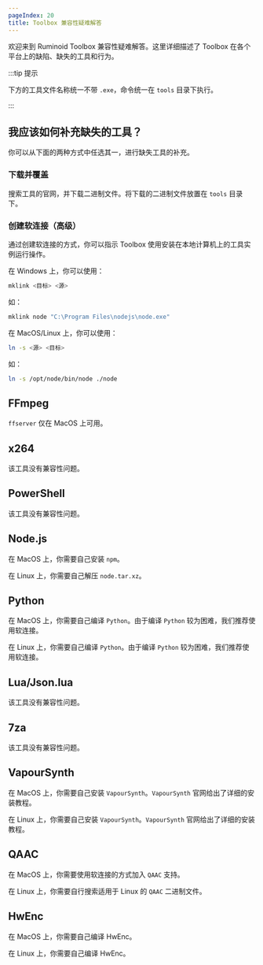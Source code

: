 ```yaml
---
pageIndex: 20
title: Toolbox 兼容性疑难解答
---
```


欢迎来到 Ruminoid Toolbox 兼容性疑难解答。这里详细描述了 Toolbox 在各个平台上的缺陷、缺失的工具和行为。

:::tip 提示

下方的工具文件名称统一不带 `.exe`，命令统一在 `tools` 目录下执行。

:::

## 我应该如何补充缺失的工具？

你可以从下面的两种方式中任选其一，进行缺失工具的补充。

### 下载并覆盖

搜索工具的官网，并下载二进制文件。将下载的二进制文件放置在 `tools` 目录下。

### 创建软连接（高级）

通过创建软连接的方式，你可以指示 Toolbox 使用安装在本地计算机上的工具实例运行操作。

在 Windows 上，你可以使用：

```sh
mklink <目标> <源>
```

如：

```sh
mklink node "C:\Program Files\nodejs\node.exe"
```

在 MacOS/Linux 上，你可以使用：

```sh
ln -s <源> <目标>
```

如：

```sh
ln -s /opt/node/bin/node ./node
```

## FFmpeg

`ffserver` 仅在 MacOS 上可用。

## x264

该工具没有兼容性问题。

## PowerShell

该工具没有兼容性问题。

## Node.js

在 MacOS 上，你需要自己安装 `npm`。

在 Linux 上，你需要自己解压 `node.tar.xz`。

## Python

在 MacOS 上，你需要自己编译 `Python`。由于编译 `Python` 较为困难，我们推荐使用软连接。

在 Linux 上，你需要自己编译 `Python`。由于编译 `Python` 较为困难，我们推荐使用软连接。

## Lua/Json.lua

该工具没有兼容性问题。

## 7za

该工具没有兼容性问题。

## VapourSynth

在 MacOS 上，你需要自己安装 `VapourSynth`。`VapourSynth` 官网给出了详细的安装教程。

在 Linux 上，你需要自己安装 `VapourSynth`。`VapourSynth` 官网给出了详细的安装教程。

## QAAC

在 MacOS 上，你需要使用软连接的方式加入 `QAAC` 支持。

在 Linux 上，你需要自行搜索适用于 Linux 的 `QAAC` 二进制文件。

## HwEnc

在 MacOS 上，你需要自己编译 HwEnc。

在 Linux 上，你需要自己编译 HwEnc。
